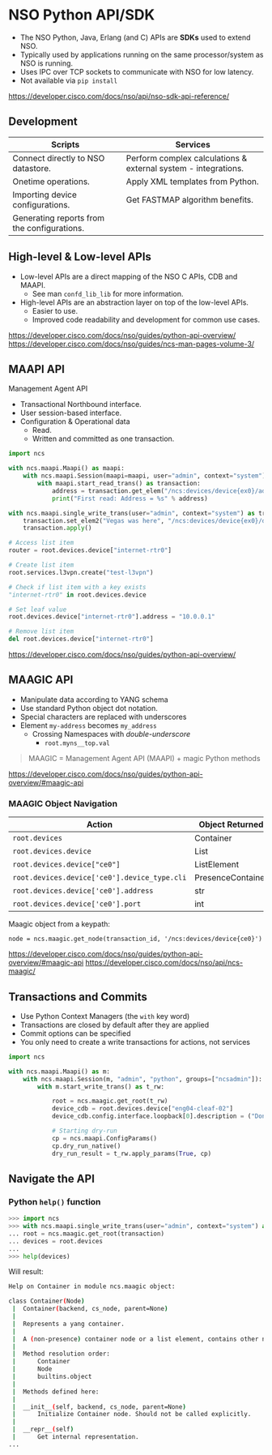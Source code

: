 # NSO Python API/SDK

- The NSO Python, Java, Erlang (and C) APIs are **SDKs** used to extend NSO.
- Typically used by applications running on the same processor/system as NSO is running.
- Uses IPC over TCP sockets to communicate with NSO for low latency.
- Not available via `pip install`

<https://developer.cisco.com/docs/nso/api/nso-sdk-api-reference/>

## Development

| Scripts                                     | Services                                                       |
| ------------------------------------------- | -------------------------------------------------------------- |
| Connect directly to NSO datastore.          | Perform complex calculations & external system - integrations. |
| Onetime operations.                         | Apply XML templates from Python.                               |
| Importing device configurations.            | Get FASTMAP algorithm benefits.                                |
| Generating reports from the configurations. |                                                                |

## High-level & Low-level APIs

- Low-level APIs are a direct mapping of the NSO C APIs, CDB and MAAPI.
  - See man `confd_lib_lib` for more information.
- High-level APIs are an abstraction layer on top of the low-level APIs.
  - Easier to use.
  - Improved code readability and development for common use cases.

<https://developer.cisco.com/docs/nso/guides/python-api-overview/>
<https://developer.cisco.com/docs/nso/guides/ncs-man-pages-volume-3/>

## MAAPI API

Management Agent API

- Transactional Northbound interface.
- User session-based interface.
- Configuration & Operational data
  - Read.
  - Written and committed as one transaction.

```python
import ncs

with ncs.maapi.Maapi() as maapi:
    with ncs.maapi.Session(maapi=maapi, user="admin", context="system"):
        with maapi.start_read_trans() as transaction:
            address = transaction.get_elem("/ncs:devices/device{ex0}/address")
            print("First read: Address = %s" % address)

with ncs.maapi.single_write_trans(user="admin", context="system") as transaction:
    transaction.set_elem2("Vegas was here", "/ncs:devices/device{ex0}/description")
    transaction.apply()

```

```python
# Access list item
router = root.devices.device["internet-rtr0"]

# Create list item
root.services.l3vpn.create("test-l3vpn")

# Check if list item with a key exists
"internet-rtr0" in root.devices.device

# Set leaf value
root.devices.device["internet-rtr0"].address = "10.0.0.1"

# Remove list item
del root.devices.device["internet-rtr0"]
```

<https://developer.cisco.com/docs/nso/guides/python-api-overview/>

## MAAGIC API

- Manipulate data according to YANG schema
- Use standard Python object dot notation.
- Special characters are replaced with underscores
- Element `my-address` becomes `my_address`
  - Crossing Namespaces with _double-underscore_
    - `root.myns__top.val`

> MAAGIC = Management Agent API (MAAPI) + magic Python methods

<https://developer.cisco.com/docs/nso/guides/python-api-overview/#maagic-api>

### MAAGIC Object Navigation

| Action                                       | Object Returned   |
| -------------------------------------------- | ----------------- |
| `root.devices`                               | Container         |
| `root.devices.device`                        | List              |
| `root.devices.device["ce0"]`                 | ListElement       |
| `root.devices.device['ce0'].device_type.cli` | PresenceContainer |
| `root.devices.device['ce0'].address`         | str               |
| `root.devices.device['ce0'].port`            | int               |

Maagic object from a keypath:

`node = ncs.maagic.get_node(transaction_id, '/ncs:devices/device{ce0}')`

<https://developer.cisco.com/docs/nso/guides/python-api-overview/#maagic-api>
<https://developer.cisco.com/docs/nso/api/ncs-maagic/>

## Transactions and Commits

- Use Python Context Managers (the `with` key word)
- Transactions are closed by default after they are applied
- Commit options can be specified
- You only need to create a write transactions for actions, not services

```python
import ncs

with ncs.maapi.Maapi() as m:
    with ncs.maapi.Session(m, "admin", "python", groups=["ncsadmin"]):
        with m.start_write_trans() as t_rw:

            root = ncs.maagic.get_root(t_rw)
            device_cdb = root.devices.device["eng04-cleaf-02"]
            device_cdb.config.interface.loopback[0].description = ("Done from python API")

            # Starting dry-run
            cp = ncs.maapi.ConfigParams()
            cp.dry_run_native()
            dry_run_result = t_rw.apply_params(True, cp)
```

## Navigate the API

### Python `help()` function

```python
>>> import ncs
>>> with ncs.maapi.single_write_trans(user="admin", context="system") as transaction:
... root = ncs.maagic.get_root(transaction)
... devices = root.devices
...
>>> help(devices)
```

Will result:

```bash
Help on Container in module ncs.maagic object:

class Container(Node)
 |  Container(backend, cs_node, parent=None)
 |
 |  Represents a yang container.
 |
 |  A (non-presence) container node or a list element, contains other nodes.
 |
 |  Method resolution order:
 |      Container
 |      Node
 |      builtins.object
 |
 |  Methods defined here:
 |
 |  __init__(self, backend, cs_node, parent=None)
 |      Initialize Container node. Should not be called explicitly.
 |
 |  __repr__(self)
 |      Get internal representation.
...
```
